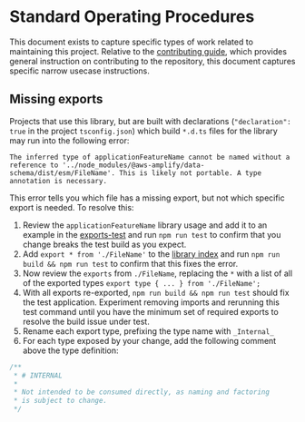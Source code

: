 # Standard Operating Procedures

This document exists to capture specific types of work related to maintaining this project. Relative to the [contributing guide](CONTRIBUTING.md), which provides general instruction on contributing to the repository, this document captures specific narrow usecase instructions.

## Missing exports

Projects that use this library, but are built with declarations (`"declaration": true` in the project `tsconfig.json`) which build `*.d.ts` files for the library may run into the following error:

```
The inferred type of applicationFeatureName cannot be named without a reference to '../node_modules/@aws-amplify/data-schema/dist/esm/FileName'. This is likely not portable. A type annotation is necessary.
```

This error tells you which file has a missing export, but not which specific export is needed. To resolve this:

1. Review the `applicationFeatureName` library usage and add it to an example in the [exports-test](packages/e2e-tests/exports-test/src/index.ts) and run `npm run test` to confirm that you change breaks the test build as you expect.
1. Add `export * from './FileName'` to the [library index](packages/data-schema/src/index.ts) and run `npm run build && npm run test` to confirm that this fixes the error.
1. Now review the `exports` from `./FileName`, replacing the `*` with a list of all of the exported types `export type { ... } from './FileName';`
1. With all exports re-exported, `npm run build && npm run test` should fix the test application. Experiment removing imports and rerunning this test command until you have the minimum set of required exports to resolve the build issue under test.
1. Rename each export type, prefixing the type name with `_Internal_`
1. For each type exposed by your change, add the following comment above the type definition:

```ts
/**
 * # INTERNAL
 *
 * Not intended to be consumed directly, as naming and factoring
 * is subject to change.
 */
```
